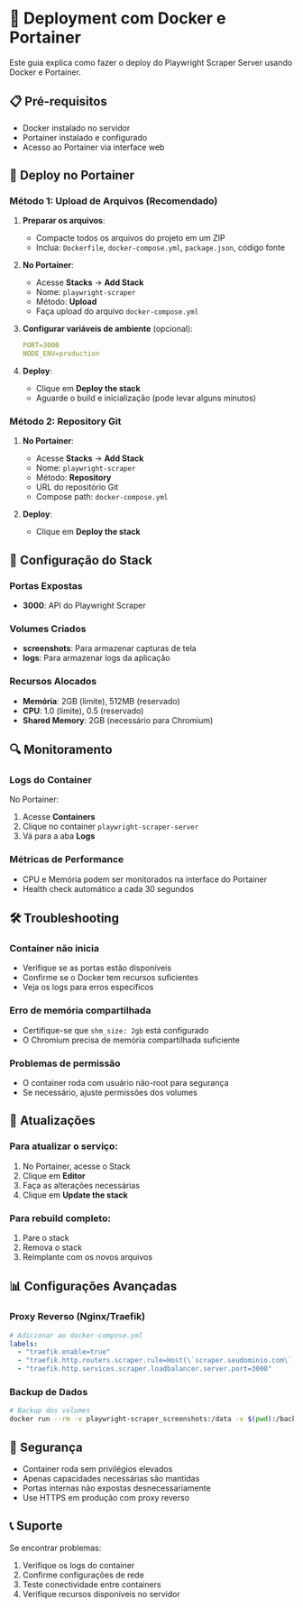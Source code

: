 # 🐳 Deployment com Docker e Portainer

Este guia explica como fazer o deploy do Playwright Scraper Server usando Docker e Portainer.

## 📋 Pré-requisitos

- Docker instalado no servidor
- Portainer instalado e configurado
- Acesso ao Portainer via interface web

## 🚀 Deploy no Portainer

### Método 1: Upload de Arquivos (Recomendado)

1. **Preparar os arquivos**:
   - Compacte todos os arquivos do projeto em um ZIP
   - Inclua: `Dockerfile`, `docker-compose.yml`, `package.json`, código fonte

2. **No Portainer**:
   - Acesse **Stacks** → **Add Stack**
   - Nome: `playwright-scraper`
   - Método: **Upload**
   - Faça upload do arquivo `docker-compose.yml`

3. **Configurar variáveis de ambiente** (opcional):
   ```yaml
   PORT=3000
   NODE_ENV=production
   ```

4. **Deploy**:
   - Clique em **Deploy the stack**
   - Aguarde o build e inicialização (pode levar alguns minutos)

### Método 2: Repository Git

1. **No Portainer**:
   - Acesse **Stacks** → **Add Stack**
   - Nome: `playwright-scraper`
   - Método: **Repository**
   - URL do repositório Git
   - Compose path: `docker-compose.yml`

2. **Deploy**:
   - Clique em **Deploy the stack**

## 🔧 Configuração do Stack

### Portas Expostas
- **3000**: API do Playwright Scraper

### Volumes Criados
- **screenshots**: Para armazenar capturas de tela
- **logs**: Para armazenar logs da aplicação

### Recursos Alocados
- **Memória**: 2GB (limite), 512MB (reservado)
- **CPU**: 1.0 (limite), 0.5 (reservado)
- **Shared Memory**: 2GB (necessário para Chromium)

 

## 🔍 Monitoramento

### Logs do Container
No Portainer:
1. Acesse **Containers**
2. Clique no container `playwright-scraper-server`
3. Vá para a aba **Logs**

### Métricas de Performance
- CPU e Memória podem ser monitorados na interface do Portainer
- Health check automático a cada 30 segundos

## 🛠️ Troubleshooting

### Container não inicia
- Verifique se as portas estão disponíveis
- Confirme se o Docker tem recursos suficientes
- Veja os logs para erros específicos

### Erro de memória compartilhada
- Certifique-se que `shm_size: 2gb` está configurado
- O Chromium precisa de memória compartilhada suficiente

### Problemas de permissão
- O container roda com usuário não-root para segurança
- Se necessário, ajuste permissões dos volumes

## 🔄 Atualizações

### Para atualizar o serviço:
1. No Portainer, acesse o Stack
2. Clique em **Editor**
3. Faça as alterações necessárias
4. Clique em **Update the stack**

### Para rebuild completo:
1. Pare o stack
2. Remova o stack
3. Reimplante com os novos arquivos

## 📊 Configurações Avançadas

### Proxy Reverso (Nginx/Traefik)
```yaml
# Adicionar ao docker-compose.yml
labels:
  - "traefik.enable=true"
  - "traefik.http.routers.scraper.rule=Host(\`scraper.seudominio.com\`)"
  - "traefik.http.services.scraper.loadbalancer.server.port=3000"
```

### Backup de Dados
```bash
# Backup dos volumes
docker run --rm -v playwright-scraper_screenshots:/data -v $(pwd):/backup alpine tar czf /backup/screenshots.tar.gz -C /data .
```

## 🔐 Segurança

- Container roda sem privilégios elevados
- Apenas capacidades necessárias são mantidas
- Portas internas não expostas desnecessariamente
- Use HTTPS em produção com proxy reverso

## 📞 Suporte

Se encontrar problemas:
1. Verifique os logs do container
2. Confirme configurações de rede
3. Teste conectividade entre containers
4. Verifique recursos disponíveis no servidor
